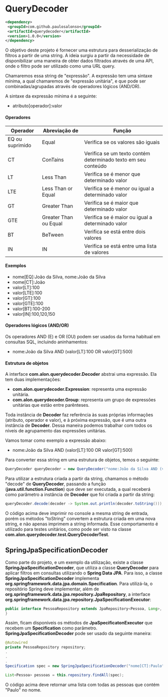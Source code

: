 # QueryDecoder

```xml
<dependency>
 <groupId>com.github.paulosalonso</groupId>
 <artifactId>querydecoder</artifactId>
 <version>1.0.0</version>
</dependency>
```

O objetivo deste projeto é fornecer uma estrutura para desserialização de filtros a partir de uma string. A ideia surgiu a partir da necessidade de disponibilizar uma maneira de obter dados filtrados através de uma API, onde o filtro pode ser utilizado como uma URL query.

Chamaremos essa string de "expressão". A expressão tem uma sintaxe mínima, a qual chamaremos de "expressão unitária", e que pode ser combinadas/agrupadas através de operadores lógicos (AND/OR).

A sintaxe da expressão mínima é a seguinte:

* atributo[operador]:valor

#### Operadores

| Operador        | Abreviação de         | Função                                                        |
|-----------------|-----------------------|---------------------------------------------------------------|
| EQ ou suprimido | Equal                 | Verifica se os valores são iguais                             |
| CT              | ConTains              | Verifica se um texto contém determinado texto em seu conteúdo |
| LT              | Less Than             | Verifica se é menor que determinado valor                     |
| LTE             | Less Than or Equal    | Verifica se é menor ou igual a determinado valor              |
| GT              | Greater Than          | Verifica se é maior que determinado valor                     |
| GTE             | Greater Than ou Equal | Verifica se é maior ou igual a determinado valor              |
| BT              | BeTween               | Verifica se está entre dois valores                           |
| IN              | IN                    | Verifica se está entre uma lista de valores                   |

#### Exemplos
 
* nome[EQ]:João da Silva, nome:João da Silva 
* nome[CT]:João
* valor[LT]:100
* valor[LTE]:100
* valor[GT]:100
* valor[GTE]:100
* valor[BT]:100-200
* valor[IN]:100,120,150

#### Operadores lógicos (AND/OR)

Os operadores AND (E) e OR (OU) podem ser usados da forma habitual em consultas SQL, incluindo aninhamentos:

* nome:João da Silva AND (valor[LT]:100 OR valor[GT]:500)


#### Estrutura de objetos

A interface __com.alon.querydecoder.Decoder__ abstrai uma expressão. Ela tem duas implementações: 

* __com.alon.querydecoder.Expression__: representa uma expressão unitária.
* __com.alon.querydecoder.Group__: representa um grupo de expressões unitárias que estão entre parênteses.

Toda instância de __Decoder__ faz referência às suas próprias informações (atributo, operador e valor), e à próxima expressão, que é uma outra instância de __Decoder__. Dessa maneira podemos trabalhar com todos os níveis de agrupamento das expressões unitárias.

Vamos tomar como exemplo a expressão abaixo:

* nome:João da Silva AND (valor[LT]:100 OR valor[GT]:500)

Para converter essa string em uma estrutura de objetos, temos o seguinte:

```java
QueryDecoder queryDecoder = new QueryDecoder("nome:João da Silva AND (valor[LT]:100 OR valor[GT]:500)");
```

Para utilizar a estrutura criada a partir da string, chamamos o método "decode" de __QueryDecoder__, passando a função (__java.util.function.Function__) que deve ser executada, a qual receberá como parâmetro a instância de __Decoder__ que foi criada a partir da string:

```java
queryDecoder.decode(decoder -> System.out.println(decoder.toString()));
```

O código acima deve imprimir no console a mesma string de entrada, porém os métodos "toString" convertem a estrutura criada em uma nova string, e não apenas imprimem a string informada. Esse comportamento é utilizado para testes unitários, como pode ser visto na classe __com.alon.querydecoder.test.QueryDecoderTest__.

## SpringJpaSpecificationDecoder

Como parte do projeto, e um exemplo da utilização, existe a classe __SpringJpaSpecificationDecoder__, que utiliza a classe __QueryDecoder__ para aplicar filtros em consultas utilizando o __Spring Data JPA__. Para isso, a classe __SpringJpaSpecificationDecoder__ implementa __org.springframework.data.jpa.domain.Specification__. Para utilizá-la, o repositório Spring deve implementar, além de __org.springframework.data.jpa.repository.JpaRepository__, a interface __org.springframework.data.jpa.repository.JpaSpecificationExecutor__:

```java
public interface PessoaRepository extends JpaRepository<Pessoa, Long>, JpaSpecificationExecutor<Pessoa> {
}
```

Assim, ficam disponíveis os métodos de __JpaSpecificatonExecutor__ que recebem um __Specification__ como parâmetro. __SpringJpaSpecificationDecoder__ pode ser usado da seguinte maneira:

```java
@Autowired
private PessoaRepository repository;
.
.
.
Specification spec = new SpringJpaSpecificationDecoder("nome[CT]:Paulo");

List<Pessoa> pessoas = this.repository.findAll(spec);
```

O código acima deve retornar uma lista com todas as pessoas que contém "Paulo" no nome.
